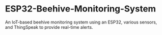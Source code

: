 # ESP32-Beehive-Monitoring-System
An IoT-based beehive monitoring system using an ESP32, various sensors, and ThingSpeak to provide real-time alerts.
